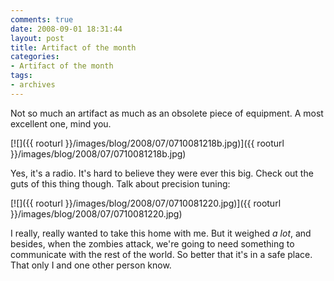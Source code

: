 ```yaml
---
comments: true
date: 2008-09-01 18:31:44
layout: post
title: Artifact of the month
categories:
- Artifact of the month
tags:
- archives
---
```


Not so much an artifact as much as an obsolete piece of equipment. A most excellent one, mind you.

[![]({{ rooturl }}/images/blog/2008/07/0710081218b.jpg)]({{ rooturl }}/images/blog/2008/07/0710081218b.jpg)

Yes, it's a radio. It's hard to believe they were ever this big.<!-- more --> Check out the guts of this thing though. Talk about precision tuning:

[![]({{ rooturl }}/images/blog/2008/07/0710081220.jpg)]({{ rooturl }}/images/blog/2008/07/0710081220.jpg)

I really, really wanted to take this home with me. But it weighed _a lot_, and besides, when the zombies attack, we're going to need something to communicate with the rest of the world. So better that it's in a safe place. That only I and one other person know.
